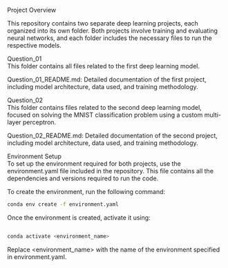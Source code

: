 
Project Overview

This repository contains two separate deep learning projects, each organized into its own folder. Both projects involve training and evaluating neural networks, and each folder includes the necessary files to run the respective models.

Question_01\
This folder contains all files related to the first deep learning model.

Question_01_README.md: Detailed documentation of the first project, including model architecture, data used, and training methodology.

Question_02\
This folder contains files related to the second deep learning model, focused on solving the MNIST classification problem using a custom multi-layer perceptron.

Question_02_README.md: Detailed documentation of the second project, including model architecture, data used, and training methodology.


Environment Setup\
To set up the environment required for both projects, use the environment.yaml file included in the repository. This file contains all the dependencies and versions required to run the code.

To create the environment, run the following command:

```bash
conda env create -f environment.yaml

```

Once the environment is created, activate it using:

```bash

conda activate <environment_name>

```

Replace <environment_name> with the name of the environment specified in environment.yaml.


